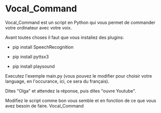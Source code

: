 # Vocal_Command
Vocal_Command est un script en Python qui vous permet de commander votre ordinateur avec votre voix.


Avant toutes choses il faut que vous instaliez des plugins:

- pip install SpeechRecognition

- pip install pyttsx3

- pip install playsound


Executez l'exemple main.py (vous pouvez le modifier pour choisir votre language, en l'occurance, ici, ce sera du français).

Dites "Olga" et attendez la réponse, puis dites "ouvre Youtube".

Modifiez le script comme bon vous semble et en fonction de ce que vous avez besoin de faire.
Vocal_Command
